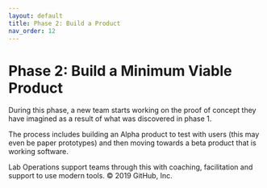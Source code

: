 ```yaml
---
layout: default
title: Phase 2: Build a Product
nav_order: 12
---
```


# Phase 2: Build a Minimum Viable Product

During this phase, a new team starts working on the proof of concept they have imagined as a result of what was discovered in phase 1.

The process includes building an Alpha product to test with users (this may even be paper prototypes) and then moving towards a beta product that is working software.

Lab Operations support teams through this with coaching, facilitation and support to use modern tools.
© 2019 GitHub, Inc.
